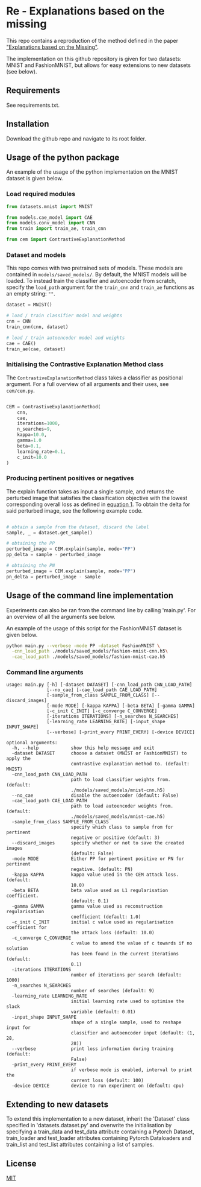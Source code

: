 # Re - Explanations based on the missing

This repo contains a reproduction of the method defined in the paper ["Explanations based on the Missing"](https://arxiv.org/pdf/1802.07623).

The implementation on this github repository is given for two datasets: MNIST and FashionMNIST, but allows for easy extensions to new datasets (see below). 

## Requirements

See requirements.txt.

## Installation

Download the github repo and navigate to its root folder.

## Usage of the python package

An example of the usage of the python implementation on the MNIST dataset is given below. 

### Load required modules
```python
from datasets.mnist import MNIST

from models.cae_model import CAE
from models.conv_model import CNN
from train import train_ae, train_cnn

from cem import ContrastiveExplanationMethod
```
### Dataset and models 

This repo comes with two pretrained sets of models. These models are contained in `models/saved_models/`. By default, the MNIST models will be loaded. To instead train the classifier and autoencoder from scratch, specify the `load_path` argument for the `train_cnn` and `train_ae` functions as an empty string: `""`.

```python
dataset = MNIST()

# load / train classifier model and weights
cnn = CNN
train_cnn(cnn, dataset)

# load / train autoencoder model and weights
cae = CAE()
train_ae(cae, dataset)
```
### Initialising the Contrastive Explanation Method class
The `ContrastiveExplanationMethod` class takes a classifier as positional argument. For a full overview of all arguments and their uses, see `cem/cem.py`.
```python

CEM = ContrastiveExplanationMethod(
    cnn,
    cae,
    iterations=1000,
    n_searches=9,
    kappa=10.0,
    gamma=1.0
    beta=0.1,
    learning_rate=0.1,
    c_init=10.0
)

```

### Producing pertinent positives or negatives
The explain function takes as input a single sample, and returns the perturbed image that satisfies the classification objective with the lowest corresponding overall loss as defined in [equation 1](https://arxiv.org/pdf/1802.07623.pdf). To obtain the delta for said perturbed image, see the following example code.
```python

# obtain a sample from the dataset, discard the label
sample, _ = dataset.get_sample()

# obtaining the PP
perturbed_image = CEM.explain(sample, mode="PP")
pp_delta = sample - perturbed_image

# obtaining the PN
perturbed_image = CEM.explain(sample, mode="PP")
pn_delta = perturbed_image - sample
```

## Usage of the command line implementation

Experiments can also be ran from the command line by calling 'main.py'. For an overview of all the arguments see below.

An example of the usage of this script for the FashionMNIST dataset is given below.

```bash
python main.py --verbose -mode PP -dataset FashionMNIST \
  -cnn_load_path ./models/saved_models/fashion-mnist-cnn.h5\
  -cae_load_path ./models/saved_models/fashion-mnist-cae.h5
```

### Command line arguments
```
usage: main.py [-h] [-dataset DATASET] [-cnn_load_path CNN_LOAD_PATH]
               [--no_cae] [-cae_load_path CAE_LOAD_PATH]
               [-sample_from_class SAMPLE_FROM_CLASS] [--discard_images]
               [-mode MODE] [-kappa KAPPA] [-beta BETA] [-gamma GAMMA]
               [-c_init C_INIT] [-c_converge C_CONVERGE]
               [-iterations ITERATIONS] [-n_searches N_SEARCHES]
               [-learning_rate LEARNING_RATE] [-input_shape INPUT_SHAPE]
               [--verbose] [-print_every PRINT_EVERY] [-device DEVICE]

optional arguments:
  -h, --help            show this help message and exit
  -dataset DATASET      choose a dataset (MNIST or FashionMNIST) to apply the
                        contrastive explanation method to. (default: MNIST)
  -cnn_load_path CNN_LOAD_PATH
                        path to load classifier weights from. (default:
                        ./models/saved_models/mnist-cnn.h5)
  --no_cae              disable the autoencoder (default: False)
  -cae_load_path CAE_LOAD_PATH
                        path to load autoencoder weights from. (default:
                        ./models/saved_models/mnist-cae.h5)
  -sample_from_class SAMPLE_FROM_CLASS
                        specify which class to sample from for pertinent
                        negative or positive (default: 3)
  --discard_images      specify whether or not to save the created images
                        (default: False)
  -mode MODE            Either PP for pertinent positive or PN for pertinent
                        negative. (default: PN)
  -kappa KAPPA          kappa value used in the CEM attack loss. (default:
                        10.0)
  -beta BETA            beta value used as L1 regularisation coefficient.
                        (default: 0.1)
  -gamma GAMMA          gamma value used as reconstruction regularisation
                        coefficient (default: 1.0)
  -c_init C_INIT        initial c value used as regularisation coefficient for
                        the attack loss (default: 10.0)
  -c_converge C_CONVERGE
                        c value to amend the value of c towards if no solution
                        has been found in the current iterations (default:
                        0.1)
  -iterations ITERATIONS
                        number of iterations per search (default: 1000)
  -n_searches N_SEARCHES
                        number of searches (default: 9)
  -learning_rate LEARNING_RATE
                        initial learning rate used to optimise the slack
                        variable (default: 0.01)
  -input_shape INPUT_SHAPE
                        shape of a single sample, used to reshape input for
                        classifier and autoencoder input (default: (1, 28,
                        28))
  --verbose             print loss information during training (default:
                        False)
  -print_every PRINT_EVERY
                        if verbose mode is enabled, interval to print the
                        current loss (default: 100)
  -device DEVICE        device to run experiment on (default: cpu)

```

## Extending to new datasets

To extend this implementation to a new dataset, inherit the 'Dataset' class specified in 'datasets.dataset.py' and overwrite the initialisation by specifying a train_data and test_data attribute containing a Pytorch Dataset, train_loader and test_loader attributes containing Pytorch Dataloaders and train_list and test_list attributes containing a list of samples.

## License
[MIT](https://choosealicense.com/licenses/mit/)
